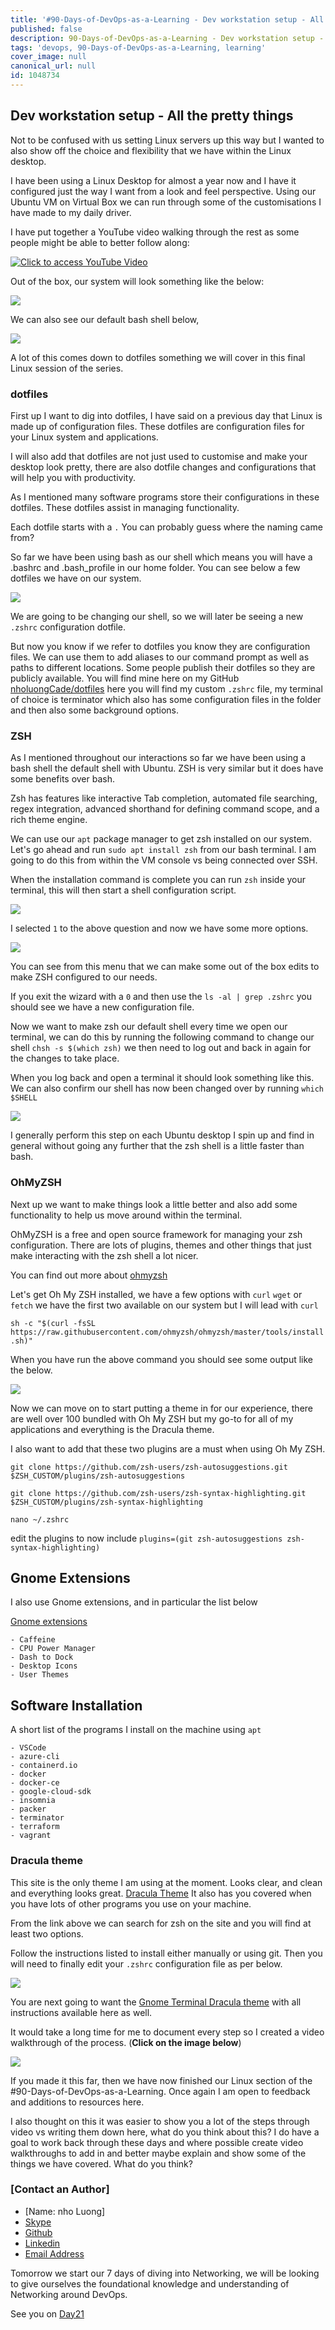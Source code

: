```yaml
---
title: '#90-Days-of-DevOps-as-a-Learning - Dev workstation setup - All the pretty things - Day 20'
published: false
description: 90-Days-of-DevOps-as-a-Learning - Dev workstation setup - All the pretty things
tags: 'devops, 90-Days-of-DevOps-as-a-Learning, learning'
cover_image: null
canonical_url: null
id: 1048734
---
```


## Dev workstation setup - All the pretty things

Not to be confused with us setting Linux servers up this way but I wanted to also show off the choice and flexibility that we have within the Linux desktop.

I have been using a Linux Desktop for almost a year now and I have it configured just the way I want from a look and feel perspective. Using our Ubuntu VM on Virtual Box we can run through some of the customisations I have made to my daily driver.

I have put together a YouTube video walking through the rest as some people might be able to better follow along:

[![Click to access YouTube Video](Images/Day20_YouTube.png)](https://youtu.be/jeEslAtHfKc)

Out of the box, our system will look something like the below:

![](Images/Day20_Linux1.png)

We can also see our default bash shell below,

![](Images/Day20_Linux2.png)

A lot of this comes down to dotfiles something we will cover in this final Linux session of the series.

### dotfiles

First up I want to dig into dotfiles, I have said on a previous day that Linux is made up of configuration files. These dotfiles are configuration files for your Linux system and applications.

I will also add that dotfiles are not just used to customise and make your desktop look pretty, there are also dotfile changes and configurations that will help you with productivity.

As I mentioned many software programs store their configurations in these dotfiles. These dotfiles assist in managing functionality.

Each dotfile starts with a `.` You can probably guess where the naming came from?

So far we have been using bash as our shell which means you will have a .bashrc and .bash_profile in our home folder. You can see below a few dotfiles we have on our system.

![](Images/Day20_Linux3.png)

We are going to be changing our shell, so we will later be seeing a new `.zshrc` configuration dotfile.

But now you know if we refer to dotfiles you know they are configuration files. We can use them to add aliases to our command prompt as well as paths to different locations. Some people publish their dotfiles so they are publicly available. You will find mine here on my GitHub [nholuongCade/dotfiles](https://github.com/nholuongCade/dotfiles) here you will find my custom `.zshrc` file, my terminal of choice is terminator which also has some configuration files in the folder and then also some background options.

### ZSH

As I mentioned throughout our interactions so far we have been using a bash shell the default shell with Ubuntu. ZSH is very similar but it does have some benefits over bash.

Zsh has features like interactive Tab completion, automated file searching, regex integration, advanced shorthand for defining command scope, and a rich theme engine.

We can use our `apt` package manager to get zsh installed on our system. Let's go ahead and run `sudo apt install zsh` from our bash terminal. I am going to do this from within the VM console vs being connected over SSH.

When the installation command is complete you can run `zsh` inside your terminal, this will then start a shell configuration script.

![](Images/Day20_Linux4.png)

I selected `1` to the above question and now we have some more options.

![](Images/Day20_Linux5.png)

You can see from this menu that we can make some out of the box edits to make ZSH configured to our needs.

If you exit the wizard with a `0` and then use the `ls -al | grep .zshrc` you should see we have a new configuration file.

Now we want to make zsh our default shell every time we open our terminal, we can do this by running the following command to change our shell `chsh -s $(which zsh)` we then need to log out and back in again for the changes to take place.

When you log back and open a terminal it should look something like this. We can also confirm our shell has now been changed over by running `which $SHELL`

![](Images/Day20_Linux6.png)

I generally perform this step on each Ubuntu desktop I spin up and find in general without going any further that the zsh shell is a little faster than bash.

### OhMyZSH

Next up we want to make things look a little better and also add some functionality to help us move around within the terminal.

OhMyZSH is a free and open source framework for managing your zsh configuration. There are lots of plugins, themes and other things that just make interacting with the zsh shell a lot nicer.

You can find out more about [ohmyzsh](https://ohmyz.sh/)

Let's get Oh My ZSH installed, we have a few options with `curl` `wget` or `fetch` we have the first two available on our system but I will lead with `curl`

`sh -c "$(curl -fsSL https://raw.githubusercontent.com/ohmyzsh/ohmyzsh/master/tools/install.sh)"`

When you have run the above command you should see some output like the below.

![](Images/Day20_Linux7.png)

Now we can move on to start putting a theme in for our experience, there are well over 100 bundled with Oh My ZSH but my go-to for all of my applications and everything is the Dracula theme.

I also want to add that these two plugins are a must when using Oh My ZSH.

`git clone https://github.com/zsh-users/zsh-autosuggestions.git $ZSH_CUSTOM/plugins/zsh-autosuggestions`

`git clone https://github.com/zsh-users/zsh-syntax-highlighting.git $ZSH_CUSTOM/plugins/zsh-syntax-highlighting`

`nano ~/.zshrc`

edit the plugins to now include `plugins=(git zsh-autosuggestions zsh-syntax-highlighting)`

## Gnome Extensions

I also use Gnome extensions, and in particular the list below

[Gnome extensions](https://extensions.gnome.org)

    - Caffeine
    - CPU Power Manager
    - Dash to Dock
    - Desktop Icons
    - User Themes

## Software Installation

A short list of the programs I install on the machine using `apt`

    - VSCode
    - azure-cli
    - containerd.io
    - docker
    - docker-ce
    - google-cloud-sdk
    - insomnia
    - packer
    - terminator
    - terraform
    - vagrant

### Dracula theme

This site is the only theme I am using at the moment. Looks clear, and clean and everything looks great. [Dracula Theme](https://draculatheme.com/) It also has you covered when you have lots of other programs you use on your machine.

From the link above we can search for zsh on the site and you will find at least two options.

Follow the instructions listed to install either manually or using git. Then you will need to finally edit your `.zshrc` configuration file as per below.

![](Images/Day20_Linux8.png)

You are next going to want the [Gnome Terminal Dracula theme](https://draculatheme.com/gnome-terminal) with all instructions available here as well.

It would take a long time for me to document every step so I created a video walkthrough of the process. (**Click on the image below**)

[![](Images/Day20_YouTube.png)](https://youtu.be/jeEslAtHfKc)

If you made it this far, then we have now finished our Linux section of the #90-Days-of-DevOps-as-a-Learning. Once again I am open to feedback and additions to resources here.

I also thought on this it was easier to show you a lot of the steps through video vs writing them down here, what do you think about this? I do have a goal to work back through these days and where possible create video walkthroughs to add in and better maybe explain and show some of the things we have covered. What do you think?

### [Contact an Author]
* [Name: nho Luong]
* [Skype](luongutnho_skype)
* [Github](https://github.com/nholuongut/)
* [Linkedin](https://www.linkedin.com/in/nholuong/)
* [Email Address](luongutnho@hotmail.com)

Tomorrow we start our 7 days of diving into Networking, we will be looking to give ourselves the foundational knowledge and understanding of Networking around DevOps.

See you on [Day21](day21.md)
